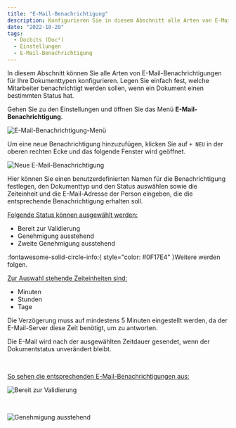 ```yaml
---
title: "E-Mail-Benachrichtigung"
description: Konfigurieren Sie in diesem Abschnitt alle Arten von E-Mail-Benachrichtigungen für Ihre Dokumenttypen. Legen Sie einfach fest, welche Mitarbeiter benachrichtigt werden sollen, wenn ein Dokument einen bestimmten Status hat.
date: "2022-10-20"
tags:
  - Docbits (Doc²)
  - Einstellungen
  - E-Mail-Benachrichtigung
---
```


In diesem Abschnitt können Sie alle Arten von E-Mail-Benachrichtigungen für Ihre Dokumenttypen konfigurieren. Legen Sie einfach fest, welche Mitarbeiter benachrichtigt werden sollen, wenn ein Dokument einen bestimmten Status hat.

Gehen Sie zu den Einstellungen und öffnen Sie das Menü **E-Mail-Benachrichtigung**.

![E-Mail-Benachrichtigung-Menü](/_images/docbits/DOC2_email-notification_1.png "E-Mail-Benachrichtigung-Menü")

Um eine neue Benachrichtigung hinzuzufügen, klicken Sie auf `+ NEU` in der oberen rechten Ecke und das folgende Fenster wird geöffnet.

![Neue E-Mail-Benachrichtigung](/_images/docbits/DOC2_email-notification_2.png "Neue E-Mail-Benachrichtigung")

Hier können Sie einen benutzerdefinierten Namen für die Benachrichtigung festlegen, den Dokumenttyp und den Status auswählen sowie die Zeiteinheit und die E-Mail-Adresse der Person eingeben, die die entsprechende Benachrichtigung erhalten soll.

<ins>Folgende Status können ausgewählt werden:</ins>

* Bereit zur Validierung
* Genehmigung ausstehend
* Zweite Genehmigung ausstehend

:fontawesome-solid-circle-info:{ style="color: #0F17E4" }Weitere werden folgen.

<ins>Zur Auswahl stehende Zeiteinheiten sind:</ins>

- Minuten
- Stunden
- Tage

Die Verzögerung muss auf mindestens 5 Minuten eingestellt werden, da der E-Mail-Server diese Zeit benötigt, um zu antworten.

Die E-Mail wird nach der ausgewählten Zeitdauer gesendet, wenn der Dokumentstatus unverändert bleibt.

&nbsp;

<ins>So sehen die entsprechenden E-Mail-Benachrichtigungen aus:</ins>

![Bereit zur Validierung](/_images/docbits/DOC2_email_readyforvalidation.png "Bereit zur Validierung")

&nbsp;

![Genehmigung ausstehend](/_images/docbits/DOC2_email_forapproval.png "Genehmigung ausstehend")